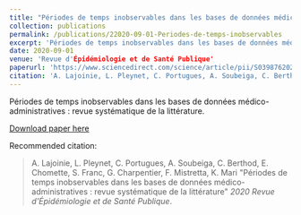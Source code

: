 ```yaml
---
title: "Périodes de temps inobservables dans les bases de données médico-administratives : revue systématique de la littérature"
collection: publications
permalink: /publications/22020-09-01-Periodes-de-temps-inobservables
excerpt: 'Périodes de temps inobservables dans les bases de données médico-administratives : revue systématique de la littérature'
date: 2020-09-01
venue: 'Revue d'Épidémiologie et de Santé Publique'
paperurl: 'https://www.sciencedirect.com/science/article/pii/S039876202030300X?via%3Dihub'
citation: 'A. Lajoinie, L. Pleynet, C. Portugues, A. Soubeiga, C. Berthod, E. Chomette, S. Franc, G. Charpentier, F. Mistretta, K. Mari , &quot;Périodes de temps inobservables dans les bases de données médico-administratives : revue systématique de la littérature,&quot; <i>2020 Revue d'Épidémiologie et de Santé Publique</i>'
---
```

Périodes de temps inobservables dans les bases de données médico-administratives : revue systématique de la littérature.

<a href='https://www.sciencedirect.com/science/article/pii/S039876202030300X?via%3Dihub'>Download paper here</a>

Recommended citation:
> A. Lajoinie, L. Pleynet, C. Portugues, A. Soubeiga, C. Berthod, E. Chomette, S. Franc, G. Charpentier, F. Mistretta, K. Mari "Périodes de temps inobservables dans les bases de données médico-administratives : revue systématique de la littérature" <i>2020 Revue d'Épidémiologie et de Santé Publique</i>.
